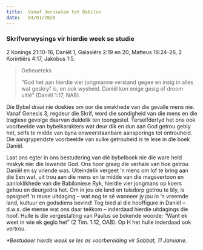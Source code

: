 ```yaml
---
title:  Vanaf Jerusalem tot Babilon
date:   04/01/2020
---
```


### Skrifverwysings vir hierdie week se studie 
2 Konings 21:10-16, Daniël 1, Galasiërs 2:19 en 20, Matteus 16:24-26, 2 Korintiërs 4:17, Jakobus 1:5. 

> <p>Geheueteks</p> 
> “God het aan hierdie vier jongmanne verstand gegee en insig in alles wat geskryf is, en ook wysheid. Daniël kon enige gesig of droom uitlê” (Daniël 1:17, NAB). 

Die Bybel draai nie doekies om oor die swakhede van die gevalle mens nie. Vanaf Genesis 3, regdeur die Skrif, word die sondigheid van die mens en die tragiese gevolge daarvan duidelik ten toongestel. Terselfdertyd het ons ook voorbeelde van bybelkarakters wat deur dik en dun aan God getrou gebly het, selfs te midde van byna onweerstaanbare aansporings tot ontrouheid. Die aangrypendste voorbeelde van sulke getrouheid is te lese in die boek Daniël. 

Laat ons egter in ons bestudering van dié bybelboek nie die ware held miskyk nie: die lewende God. Ons hoor graag die verhale van hoe getrou Daniël en sy vriende was. Uiteindelik vergeet ’n mens om lof te bring aan die Een wat, uit trou aan die mens en te midde van die magsvertoon en aanloklikhede van die Babiloniese Ryk, hierdie vier jongmans op koers gehou en deurgedra het. Om in jou eie land en tuisdorp getrou te bly, is opsigself ’n reuse uitdaging – wat nog te sê wanneer jy jou in ’n vreemde land, kultuur en godsdiens bevind! Tog bied al die hooffigure in Daniël – d.w.s. die mense wat ons daar teëkom – inderdaad hierdie uitdagings die hoof. Hulle is die vergestalting van Paulus se bekende woorde: “Want ek weet in wie ek geglo het” (2 Tim. 1:12, OAB). Op H het hulle inderdaad ook vertrou. 

_*Bestudeer hierde week se les as voorbereiding vir Sabbat, 11 Januarie._